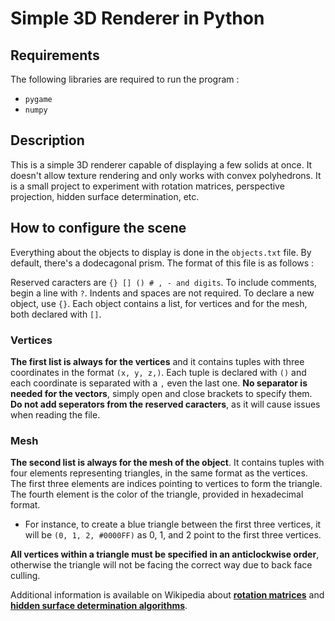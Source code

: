 # Simple 3D Renderer in Python

## Requirements

The following libraries are required to run the program : 

* `pygame`
* `numpy`

## Description

This is a simple 3D renderer capable of displaying a few solids at once. It doesn't allow texture rendering and only works with convex polyhedrons. It is a small project to experiment with rotation matrices, perspective projection, hidden surface determination, etc.

## How to configure the scene

Everything about the objects to display is done in the `objects.txt` file. By default, there's a dodecagonal prism. The format of this file is as follows : 

Reserved caracters are `{} [] () # , - and digits`. To include comments, begin a line with `?`. Indents and spaces are not required. To declare a new object, use `{}`. Each object contains a list, for vertices and for the mesh, both declared with `[]`.

### Vertices

**The first list is always for the vertices** and it contains tuples with three coordinates in the format `(x, y, z,)`. Each tuple is declared with `()` and each coordinate is separated with a `,` even the last one. **No separator is needed for the vectors**, simply open and close brackets to specify them. **Do not add seperators from the reserved caracters**, as it will cause issues when reading the file.

### Mesh

**The second list is always for the mesh of the object**. It contains tuples with four elements representing triangles, in the same format as the vertices. The first three elements are indices pointing to vertices to form the triangle. The fourth element is the color of the triangle, provided in hexadecimal format.

-  For instance, to create a blue triangle between the first three vertices, it will be `(0, 1, 2, #0000FF)` as 0, 1, and 2 point to the first three vertices.
 
 **All vertices within a triangle must be specified in an anticlockwise order**, otherwise the triangle will not be facing the correct way due to back face culling.

 Additional information is available on Wikipedia about [**rotation matrices**](https://en.wikipedia.org/wiki/Rotation_matrix#In_three_dimensions) and [**hidden surface determination algorithms**](https://en.wikipedia.org/wiki/Hidden-surface_determination#Algorithms).
